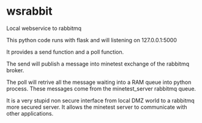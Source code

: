 # wsrabbit
Local webservice to rabbitmq

This python code runs with flask and will listening on 127.0.0.1:5000

It provides a send function and a poll function.

The send will publish a message into minetest exchange of the rabbitmq broker.

The poll will retrive all the message waiting into a RAM queue into python process. These messages come from the minetest_server rabbitmq queue.

It is a very stupid non secure interface from local DMZ world to a rabbitmq more secured server. It allows the minetest server to communicate with other applications.
